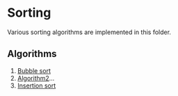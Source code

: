 # Sorting

Various sorting algorithms are implemented in this folder.

## Algorithms

1. [Bubble sort](./bubble_sort.md)
2. [Algorithm2](#link-to-folder)...
3. [Insertion sort](./insertion_sort.md)
